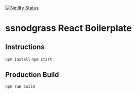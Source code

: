 [![Netlify Status](https://api.netlify.com/api/v1/badges/4ab4f1e9-22fa-471b-9ecb-fb4cfc75dbaa/deploy-status)](https://app.netlify.com/sites/thirsty-varahamihira-8c795d/deploys)

# ssnodgrass React Boilerplate

## Instructions
`npm install`
`npm start`

## Production Build
`npm run build`